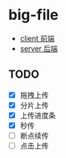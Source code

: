 # big-file

- [client 前端](./client/)
- [server 后端](./server/)

## TODO
- [x] 拖拽上传
- [x] 分片上传
- [x] 上传进度条
- [x] 秒传
- [ ] 断点续传
- [ ] 点击上传
